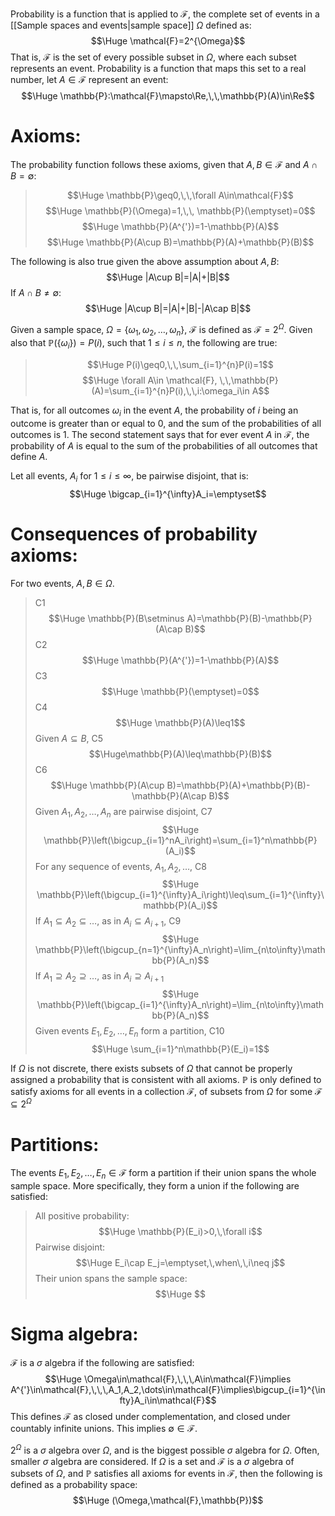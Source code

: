 
Probability is a function that is applied to $\mathcal{F}$, the complete set of events in a [[Sample spaces and events|sample space]] $\Omega$ defined as:
$$\Huge \mathcal{F}=2^{\Omega}$$
That is, $\mathcal{F}$ is the set of every possible subset in $\Omega$, where each subset represents an event. Probability is a function that maps this set to a real number, let $A\in\mathcal{F}$ represent an event:
$$\Huge \mathbb{P}:\mathcal{F}\mapsto\Re,\,\,\mathbb{P}(A)\in\Re$$


# Axioms:

The probability function follows these axioms, given that $A,B\in\mathcal{F}$ and $A\cap B=\emptyset$:
>$$\Huge \mathbb{P}\geq0,\,\,\forall A\in\mathcal{F}$$
>$$\Huge \mathbb{P}(\Omega)=1,\,\, \mathbb{P}(\emptyset)=0$$
>$$\Huge \mathbb{P}(A^{'})=1-\mathbb{P}(A)$$
>$$\Huge \mathbb{P}(A\cup B)=\mathbb{P}(A)+\mathbb{P}(B)$$

The following is also true given the above assumption about $A,B$:
$$\Huge |A\cup B|=|A|+|B|$$
If $A\cap B\neq\emptyset$:
$$\Huge |A\cup B|=|A|+|B|-|A\cap B|$$

Given a sample space, $\Omega=\{\omega _1, \omega_2,\dots,\omega_n\}$, $\mathcal{F}$ is defined as $\mathcal{F}=2^{\Omega}$. Given also that $\mathbb{P}(\{\omega _i\})=P(i)$, such that $1\leq i \leq n$, the following are true:
> $$\Huge P(i)\geq0,\,\,\sum_{i=1}^{n}P(i)=1$$
> $$\Huge \forall A\in \mathcal{F}, \,\,\mathbb{P}(A)=\sum_{i=1}^{n}P(i),\,\,i:\omega_i\in A$$

That is, for all outcomes $\omega _i$ in the event $A$, the probability of $i$ being an outcome is greater than or equal to $0$, and the sum of the probabilities of all outcomes is $1$. The second statement says that for ever event $A$ in $\mathcal{F}$, the probability of $A$ is equal to the sum of the probabilities of all outcomes that define $A$.

Let all events, $A_i$ for $1\leq i\leq\infty$, be pairwise disjoint, that is:
$$\Huge \bigcap_{i=1}^{\infty}A_i=\emptyset$$

# Consequences of probability axioms:

For two events, $A, B\in\Omega$.

>C1$$\Huge \mathbb{P}(B\setminus A)=\mathbb{P}(B)-\mathbb{P}(A\cap B)$$
>C2$$\Huge \mathbb{P}(A^{'})=1-\mathbb{P}(A)$$
>C3$$\Huge \mathbb{P}(\emptyset)=0$$
>C4$$\Huge \mathbb{P}(A)\leq1$$
>Given $A\subseteq B$, C5$$\Huge\mathbb{P}(A)\leq\mathbb{P}(B)$$
>C6$$\Huge \mathbb{P}(A\cup B)=\mathbb{P}(A)+\mathbb{P}(B)-\mathbb{P}(A\cap B)$$
>Given $A_1,A_2,\dots,A_n$ are pairwise disjoint, C7
> $$\Huge \mathbb{P}\left(\bigcup_{i=1}^nA_i\right)=\sum_{i=1}^n\mathbb{P}(A_i)$$
>For any sequence of events, $A_1,A_2,\dots$, C8$$\Huge \mathbb{P}\left(\bigcup_{i=1}^{\infty}A_i\right)\leq\sum_{i=1}^{\infty}\mathbb{P}(A_i)$$
>If $A_1\subseteq A_2\subseteq \dots$, as in $A_i\subseteq A_{i+1}$, C9$$\Huge \mathbb{P}\left(\bigcup_{n=1}^{\infty}A_n\right)=\lim_{n\to\infty}\mathbb{P}(A_n)$$
>If $A_1\supseteq A_2\supseteq\dots$, as in $A_i\supseteq A_{i+1}$$$\Huge \mathbb{P}\left(\bigcap_{i=1}^{\infty}A_n\right)=\lim_{n\to\infty}\mathbb{P}(A_n)$$
>Given events $E_1,E_2,\dots,E_n$ form a partition, C10$$\Huge \sum_{i=1}^n\mathbb{P}(E_i)=1$$

If $\Omega$ is not discrete, there exists subsets of $\Omega$ that cannot be properly assigned a probability that is consistent with all axioms. $\mathbb{P}$ is only defined to satisfy axioms for all events in a collection $\mathcal{F}$, of subsets from $\Omega$ for some $\mathcal{F}\subseteq 2^{\Omega}$

# Partitions:

The events $E_1, E_2,\dots,E_n\in\mathcal{F}$ form a partition if their union spans the whole sample space. More specifically, they form a union if the following are satisfied:
> All positive probability:$$\Huge \mathbb{P}(E_i)>0,\,\forall i$$
> Pairwise disjoint:$$\Huge E_i\cap E_j=\emptyset,\,when\,\,i\neq j$$
> Their union spans the sample space:$$\Huge $$

# Sigma algebra:

$\mathcal{F}$ is a $\sigma$ algebra if the following are satisfied:
$$\Huge \Omega\in\mathcal{F},\,\,\,A\in\mathcal{F}\implies A^{'}\in\mathcal{F},\,\,\,A_1,A_2,\dots\in\mathcal{F}\implies\bigcup_{i=1}^{\infty}A_i\in\mathcal{F}$$
This defines $\mathcal{F}$ as closed under complementation, and closed under countably infinite unions. This implies $\emptyset\in\mathcal{F}$.

$2^{\Omega}$ is a $\sigma$ algebra over $\Omega$, and is the biggest possible $\sigma$ algebra for $\Omega$. Often, smaller $\sigma$ algebra are considered. If $\Omega$ is a set and $\mathcal{F}$ is a $\sigma$ algebra of subsets of $\Omega$, and $\mathbb{P}$ satisfies all axioms for events in $\mathcal{F}$, then the following is defined as a probability space:
$$\Huge (\Omega,\mathcal{F},\mathbb{P})$$
